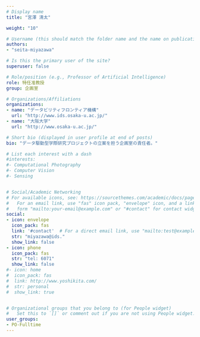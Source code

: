 ```yaml
---
# Display name
title: "宮澤 清太"

weight: "10"

# Username (this should match the folder name and the name on publications)
authors:
- "seita-miyazawa"

# Is this the primary user of the site?
superuser: false

# Role/position (e.g., Professor of Artificial Intelligence)
role: 特任准教授
group: 企画室

# Organizations/Affiliations
organizations:
- name: "データビリティフロンティア機構"
  url: "http://www.ids.osaka-u.ac.jp/"
- name: "大阪大学"
  url: "http://www.osaka-u.ac.jp/"

# Short bio (displayed in user profile at end of posts)
bio: "データ駆動型学際研究プロジェクトの立案を担う企画室の責任者。"

# List each interest with a dash
#interests:
#- Computational Photography
#- Computer Vision
#- Sensing


# Social/Academic Networking
# For available icons, see: https://sourcethemes.com/academic/docs/page-builder/#icons
#   For an email link, use "fas" icon pack, "envelope" icon, and a link in the
#   form "mailto:your-email@example.com" or "#contact" for contact widget.
social:
- icon: envelope
  icon_pack: fas
  link: '#contact'  # For a direct email link, use "mailto:test@example.org".
  str: "miyazawa@ids."
  show_link: false
- icon: phone
  icon_pack: fas
  str: "tel: 6071"
  show_link: false
#- icon: home
#  icon_pack: fas
#  link: http://www.yoshikita.com/
#  str: personal
#  show_link: true


# Organizational groups that you belong to (for People widget)
#   Set this to `[]` or comment out if you are not using People widget.
user_groups:
- PO-Fulltime
---
```


